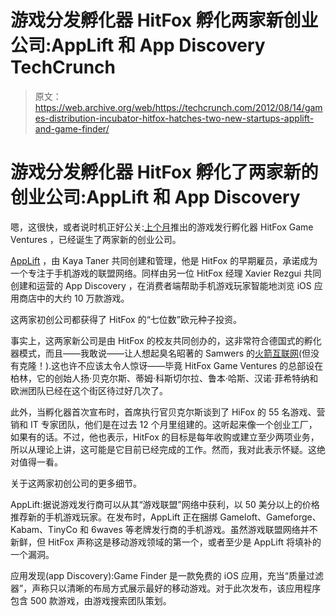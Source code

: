 # 游戏分发孵化器 HitFox 孵化两家新创业公司:AppLift 和 App Discovery TechCrunch

> 原文：<https://web.archive.org/web/https://techcrunch.com/2012/08/14/games-distribution-incubator-hitfox-hatches-two-new-startups-applift-and-game-finder/>

# 游戏分发孵化器 HitFox 孵化了两家新的创业公司:AppLift 和 App Discovery

嗯，这很快，或者说时机正好公关:[](https://web.archive.org/web/20221207110848/http://www.hitfox-ventures.com/)[上个月](https://web.archive.org/web/20221207110848/https://beta.techcrunch.com/2012/07/19/from-startup-to-incubator-games-publisher-hitfox-launches-hitfox-game-ventures/)推出的游戏发行孵化器 HitFox Game Ventures ，已经诞生了两家新的创业公司。

[AppLift](https://web.archive.org/web/20221207110848/http://www.applift.com/) ，由 Kaya Taner 共同创建和管理，他是 HitFox 的早期雇员，承诺成为一个专注于手机游戏的联盟网络。同样由另一位 HitFox 经理 Xavier Rezgui 共同创建和运营的 App Discovery ，在消费者端帮助手机游戏玩家智能地浏览 iOS 应用商店中的大约 10 万款游戏。

这两家初创公司都获得了 HitFox 的“七位数”欧元种子投资。

事实上，这两家新公司是由 HitFox 的校友共同创办的，这非常符合德国式的孵化器模式，而且——我敢说——让人想起臭名昭著的 Samwers 的[火箭互联网](https://web.archive.org/web/20221207110848/http://www.crunchbase.com/company/rocket-internet)(但没有克隆！).这也许不应该太令人惊讶——毕竟 HitFox Game Ventures 的总部设在柏林，它的创始人扬·贝克尔斯、蒂姆·科斯切尔拉、鲁本·哈斯、汉诺·菲希特纳和欧洲团队已经在这个街区待过好几次了。

此外，当孵化器首次宣布时，首席执行官贝克尔斯谈到了 HiFox 的 55 名游戏、营销和 IT 专家团队，他们是在过去 12 个月里组建的。这听起来像一个创业工厂，如果有的话。不过，他也表示，HitFox 的目标是每年收购或建立至少两项业务，所以从理论上讲，这可能是它目前已经完成的工作。然而，我对此表示怀疑。这绝对值得一看。

关于这两家初创公司的更多细节。

AppLift:据说游戏发行商可以从其“游戏联盟”网络中获利，以 50 美分以上的价格推荐新的手机游戏玩家。在发布时，AppLift 正在捆绑 Gameloft、Gameforge、Kabam、TinyCo 和 6waves 等老牌发行商的手机游戏。虽然游戏联盟网络并不新鲜，但 HitFox 声称这是移动游戏领域的第一个，或者至少是 AppLift 将填补的一个漏洞。

应用发现(app Discovery):Game Finder 是一款免费的 iOS 应用，充当“质量过滤器”，声称只以清晰的布局方式展示最好的移动游戏。对于此次发布，该应用程序包含 500 款游戏，由游戏搜索团队策划。